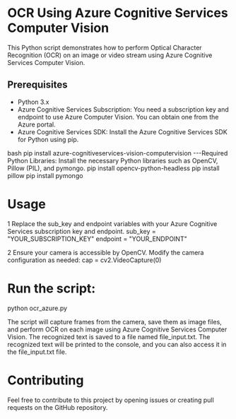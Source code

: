 # OCR Using Azure Cognitive Services Computer Vision

This Python script demonstrates how to perform Optical Character Recognition (OCR) on an image or video stream using Azure Cognitive Services Computer Vision.

## Prerequisites

- Python 3.x
- Azure Cognitive Services Subscription: You need a subscription key and endpoint to use Azure Computer Vision. You can obtain one from the Azure portal.
- Azure Cognitive Services SDK: Install the Azure Cognitive Services SDK for Python using pip.

bash
pip install azure-cognitiveservices-vision-computervision
---Required Python Libraries: Install the necessary Python libraries such as OpenCV, Pillow (PIL), and pymongo.
  pip install opencv-python-headless
  pip install pillow
  pip install pymongo

# Usage
1 Replace the sub_key and endpoint variables with your Azure Cognitive Services subscription key and endpoint.
  sub_key = "YOUR_SUBSCRIPTION_KEY"
  endpoint = "YOUR_ENDPOINT"


2 Ensure your camera is accessible by OpenCV. Modify the camera configuration as needed:
  cap = cv2.VideoCapture(0)

# Run the script:
  python ocr_azure.py

The script will capture frames from the camera, save them as image files, and perform OCR on each image using Azure Cognitive Services Computer Vision. The recognized text is saved to a file named file_input.txt.
The recognized text will be printed to the console, and you can also access it in the file_input.txt file.

# Contributing
Feel free to contribute to this project by opening issues or creating pull requests on the GitHub repository.
